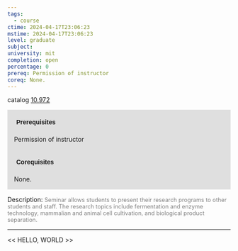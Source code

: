 ```yaml
---
tags:
  - course
ctime: 2024-04-17T23:06:23
mstime: 2024-04-17T23:06:23
level: graduate
subject: 
university: mit
completion: open
percentage: 0
prereq: Permission of instructor
coreq: None.
---
```


catalog [10.972](http://student.mit.edu/catalog/m10b.html#10.972)

<span style="display: block; padding: 15px; background-color: rgb(100, 100, 100, 0.2);"><font id="m_prereq454_0" style="display: block; font-family: Arial, sans-serif; font-weight: bold; padding: 5px">Prerequisites</font><br><span id="prereq454_0">Permission of instructor</span></span>
<span style="display: block; padding: 15px; background-color: rgb(100, 100, 100, 0.2);"><font id="m_coreq454_0" style="display: block; font-family: Arial, sans-serif; font-weight: bold; padding: 5px">Corequisites</font><br><span id="coreq454_0">None.</span></span>

<font style="">Description:</font>
<font style="color: grey; font-size: 0.8rem;">Seminar allows students to present their research programs to other students and staff. The research topics include fermentation and enzyme technology, mammalian and animal cell cultivation, and biological product separation.</font>



---

<< HELLO, WORLD >>
